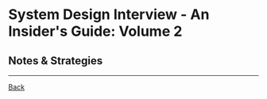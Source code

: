 # System Design Interview - An Insider's Guide: Volume 2

## Notes & Strategies

---

[Back](../README.md)